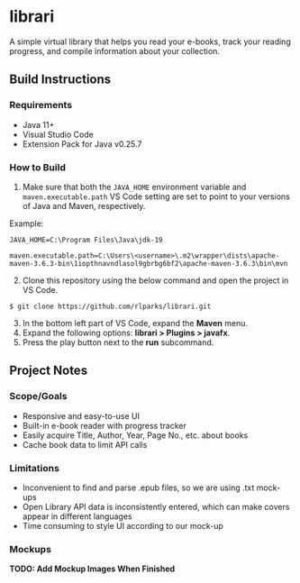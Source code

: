 # librari

A simple virtual library that helps you read your e-books,
track your reading progress, and compile information about your collection.

## Build Instructions

### Requirements

* Java 11+
* Visual Studio Code
* Extension Pack for Java v0.25.7

### How to Build

1. Make sure that both the `JAVA_HOME` environment variable and `maven.executable.path` VS Code
setting are set to point to your versions of Java and Maven, respectively.

Example:
```
JAVA_HOME=C:\Program Files\Java\jdk-19

maven.executable.path=C:\Users\<username>\.m2\wrapper\dists\apache-maven-3.6.3-bin\1iopthnavndlasol9gbrbg6bf2\apache-maven-3.6.3\bin\mvn
```

2. Clone this repository using the below command and open the project in VS Code.

```
$ git clone https://github.com/rlparks/librari.git
```

3. In the bottom left part of VS Code, expand the **Maven** menu.
4. Expand the following options: **librari > Plugins > javafx**.
5. Press the play button next to the **run** subcommand.

## Project Notes

### Scope/Goals

* Responsive and easy-to-use UI
* Built-in e-book reader with progress tracker
* Easily acquire Title, Author, Year, Page No., etc. about books
* Cache book data to limit API calls

### Limitations

* Inconvenient to find and parse .epub files, so we are using .txt mock-ups
* Open Library API data is inconsistently entered, which can make covers appear
in different languages
* Time consuming to style UI according to our mock-up

### Mockups

**TODO: Add Mockup Images When Finished**
